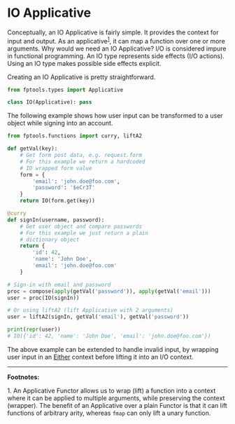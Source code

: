 # IO Applicative

Conceptually, an IO Applicative is fairly simple. It provides the context for input and output. As an applicative<sup>[1](#applicative)</sup>, it can map a function over one or more arguments. Why would we need an IO Applicative? I/O is considered impure in functional programming. An IO type represents side effects (I/O actions). Using an IO type makes possible side effects explicit.

Creating an IO Applicative is pretty straightforward.

```python
from fptools.types import Applicative

class IO(Applicative): pass
```

The following example shows how user input can be transformed to a user object while signing into an account.

```python
from fptools.functions import curry, liftA2

def getVal(key):
    # Get form post data, e.g. request.form
    # For this example we return a hardcoded
    # IO wrapped form value
    form = {
        'email': 'john.doe@foo.com',
        'password': '$eCr3T'
    }
    return IO(form.get(key))

@curry
def signIn(username, password):
    # Get user object and compare passwords
    # For this example we just return a plain
    # dictionary object
    return {
        'id': 42,
        'name': 'John Doe',
        'email': 'john.doe@foo.com'
    }

# Sign-in with email and password
proc = compose(apply(getVal('password')), apply(getVal('email')))
user = proc(IO(signIn))

# Or using liftA2 (lift Applicative with 2 arguments)
user = liftA2(signIn, getVal('email'), getVal('password'))

print(repr(user))
# IO({'id': 42, 'name': 'John Doe', 'email': 'john.doe@foo.com'})
```

The above example can be extended to handle invalid input, by wrapping user input in an [Either](Either.md) context before lifting it into an I/O context.

----
**Footnotes:**

<a name="applicative">1.</a> An Applicative Functor allows us to wrap (lift) a function into a context where it can be applied to multiple arguments, while preserving the context (wrapper). The benefit of an Applicative over a plain Functor is that it can lift functions of arbitrary arity, whereas `fmap` can only lift a unary function.